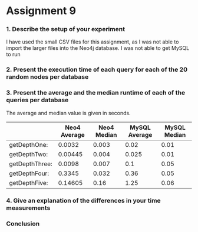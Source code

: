 # Assignment 9 
### 1. Describe the setup of your experiment
I have used the small CSV files for this assignment, as I was not able to import the larger files into the Neo4j database. 
I was not able to get MySQL to run 

### 2. Present the execution time of each query for each of the 20 random nodes per database

### 3. Present the average and the median runtime of each of the queries per database
The average and median value is given in seconds. 

|   | Neo4  Average  | Neo4  Median | MySQL Average |   MySQL Median |
|---|---|---|---|---|
|getDepthOne:	|0.0032	|0.003	|0.02	|0.01	|
|getDepthTwo:	|0.00445	|0.004	|0.025	|0.01 |
|getDepthThree:	|0.0098	|0.007	|0.1 |0.05 |
|getDepthFour:	|0.3345	|0.032	|0.36 |0.05 |
|getDepthFive:	|0.14605	|0.16	|1.25	|0.06|

### 4. Give an explanation of the differences in your time measurements

### Conclusion 
